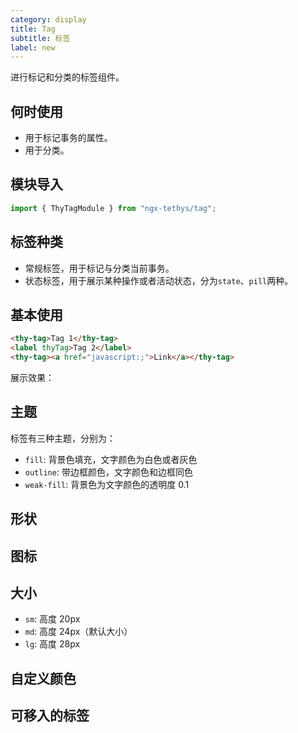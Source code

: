 ```yaml
---
category: display
title: Tag
subtitle: 标签
label: new
---
```


<alert>进行标记和分类的标签组件。</alert>

## 何时使用

- 用于标记事务的属性。
- 用于分类。


## 模块导入
```ts
import { ThyTagModule } from "ngx-tethys/tag";
```


## 标签种类
- 常规标签，用于标记与分类当前事务。
- 状态标签，用于展示某种操作或者活动状态，分为`state`、`pill`两种。


## 基本使用

```html
<thy-tag>Tag 1</thy-tag>
<label thyTag>Tag 2</label>
<thy-tag><a href="javascript:;">Link</a></thy-tag>
```

展示效果：

<example name="thy-tag-basic-example"/>

## 主题
标签有三种主题，分别为：
- `fill`: 背景色填充，文字颜色为白色或者灰色
- `outline`: 带边框颜色，文字颜色和边框同色
- `weak-fill`: 背景色为文字颜色的透明度 0.1

<example name="thy-tag-theme-example"/>

## 形状

<example name="thy-tag-shape-example" />

## 图标
<example name="thy-tag-icon-example" />

## 大小
- `sm`: 高度 20px
- `md`: 高度 24px（默认大小）
- `lg`: 高度 28px

<example name="thy-tag-size-example" />

## 自定义颜色
<example name="thy-tag-custom-example" />

## 可移入的标签
<example name="thy-tag-hoverable-example" />

